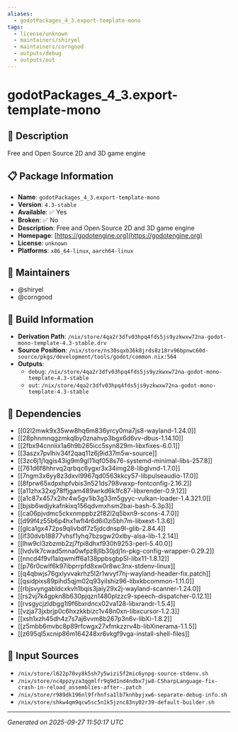```yaml
---
aliases:
  - godotPackages_4_3.export-template-mono
tags:
  - license/unknown
  - maintainers/shiryel
  - maintainers/corngood
  - outputs/debug
  - outputs/out
---
```


# godotPackages_4_3.export-template-mono

## 📝 Description

Free and Open Source 2D and 3D game engine

## 📋 Package Information

- **Name**: `godotPackages_4_3.export-template-mono`
- **Version**: `4.3-stable`
- **Available**: ✅ Yes
- **Broken**: ✅ No
- **Description**: Free and Open Source 2D and 3D game engine
- **Homepage**: [https://godotengine.org](https://godotengine.org)
- **License**: `unknown`
- **Platforms**: `x86_64-linux`, `aarch64-linux`
## 👥 Maintainers

- @shiryel
- @corngood


## 🔧 Build Information

- **Derivation Path**: `/nix/store/4qa2r3dfv03hpq4fds5js9yzkwxw72na-godot-mono-template-4.3-stable.drv`
- **Source Position**: `/nix/store/ns30sqxb36k8jrds8z18rv96bpnwc60d-source/pkgs/development/tools/godot/common.nix:564`
- **Outputs**:
  - `debug`:  `/nix/store/4qa2r3dfv03hpq4fds5js9yzkwxw72na-godot-mono-template-4.3-stable`
  - `out`:  `/nix/store/4qa2r3dfv03hpq4fds5js9yzkwxw72na-godot-mono-template-4.3-stable`

## 🔗 Dependencies

- [[02l2mwk9x35ww8hq6m836yrcy0ma7js8-wayland-1.24.0]]
- [[28phnmnqgzmkqlby0znahvp3bgx6d6vv-dbus-1.14.10]]
- [[2fbx94cnniix1a6h9b265icc5syn829m-libxfixes-6.0.1]]
- [[3aszx7pvlhiv34f2qaq11z6j9id37m5w-source]]
- [[3zc6j1j1qgis43ig9m9gl11iqf058s76-systemd-minimal-libs-257.8]]
- [[761d6f8hhrvq2qrbqc6ygxr3x34img28-libglvnd-1.7.0]]
- [[7ngm3x6yy8z3dxvl9967qd0563kkcy57-libpulseaudio-17.0]]
- [[8fprw65xdpxhpfvbis3n521ds798vwxp-fontconfig-2.16.2]]
- [[a11zhx32xg78ffjgam489wrkd6k1fc87-libxrender-0.9.12]]
- [[a1c87x457x2ihr4w5gv1ib3g33m5gyyc-vulkan-loader-1.4.321.0]]
- [[bjsb6wdjykafnkixq156qdvmxhsm2bai-bash-5.3p3]]
- [[ca06pjvdmc5ckxnmppbz2f82l2q5bxn9-scons-4.7.0]]
- [[d99f4z55b6p4hx1wfl4r6d6i0zi5bh7m-libxext-1.3.6]]
- [[glca1gx472ps9qlivbdf7z5jdcdnsp9l-glib-2.84.4]]
- [[if30dvb18877vhsf1yhq7bzsgw20xlby-alsa-lib-1.2.14]]
- [[lhw9cl3zbzmb2zj7fpi8dhxf930h9253-perl-5.40.0]]
- [[lvdvlk7cwad5mna0wfpz8jllb30jdj1n-pkg-config-wrapper-0.29.2]]
- [[nncd4f9vl1alqwmiff6a138ppbsgbp5l-libx11-1.8.12]]
- [[p76r0cwlf6k97ibprrpfd8xw0r8wc3nx-stdenv-linux]]
- [[q4qbwjs76gxlyvvakrhz5l2r1wvyf7hj-wayland-header-fix.patch]]
- [[qsidpixs89pihd5qjm02q93yilshiz96-libxkbcommon-1.11.0]]
- [[rbjsvyngabldcxkvh1bqis3jaiy29x2j-wayland-scanner-1.24.0]]
- [[rs2vj7k4gpkn8b630pjqzn1480plzzc9-speech-dispatcher-0.12.1]]
- [[rvsgycjzldbgg1l9f6bxrdncx02va128-libxrandr-1.5.4]]
- [[vzja73jxbrjp0c6hxzkkbizc1v48n0xn-libxcursor-1.2.3]]
- [[xsh1xzh45dh4z7s7aj6vvm8b267p3n6v-libXi-1.8.2]]
- [[z5mbb6mvbc8p89rfcwgx27xfmkzzrv4b-libXinerama-1.1.5]]
- [[z695ql5xcnip86m164248xr6vkgf9vga-install-shell-files]]

## 📁 Input Sources

- `/nix/store/l622p70vy8k5sh7y5wizi5f2mic6ynpg-source-stdenv.sh`
- `/nix/store/nc4ppzyza3qqmlfr9q9d1nd4ndbx7jw8-CSharpLanguage-fix-crash-in-reload_assemblies-after-.patch`
- `/nix/store/r989dk196nl9frhnfsa1lb7knhbyjxw6-separate-debug-info.sh`
- `/nix/store/shkw4qm9qcw5sc5n1k5jznc83ny02r39-default-builder.sh`

---
*Generated on 2025-09-27 11:50:17 UTC*
